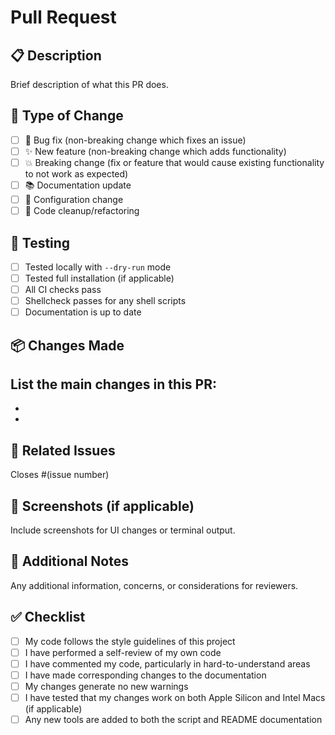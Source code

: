 # Pull Request

## 📋 Description
Brief description of what this PR does.

## 🎯 Type of Change
- [ ] 🐛 Bug fix (non-breaking change which fixes an issue)
- [ ] ✨ New feature (non-breaking change which adds functionality)
- [ ] 💥 Breaking change (fix or feature that would cause existing functionality to not work as expected)
- [ ] 📚 Documentation update
- [ ] 🔧 Configuration change
- [ ] 🧹 Code cleanup/refactoring

## 🧪 Testing
- [ ] Tested locally with `--dry-run` mode
- [ ] Tested full installation (if applicable)
- [ ] All CI checks pass
- [ ] Shellcheck passes for any shell scripts
- [ ] Documentation is up to date

## 📦 Changes Made
List the main changes in this PR:
- 
- 
- 

## 🔗 Related Issues
Closes #(issue number)

## 📱 Screenshots (if applicable)
Include screenshots for UI changes or terminal output.

## 📝 Additional Notes
Any additional information, concerns, or considerations for reviewers.

## ✅ Checklist
- [ ] My code follows the style guidelines of this project
- [ ] I have performed a self-review of my own code
- [ ] I have commented my code, particularly in hard-to-understand areas
- [ ] I have made corresponding changes to the documentation
- [ ] My changes generate no new warnings
- [ ] I have tested that my changes work on both Apple Silicon and Intel Macs (if applicable)
- [ ] Any new tools are added to both the script and README documentation